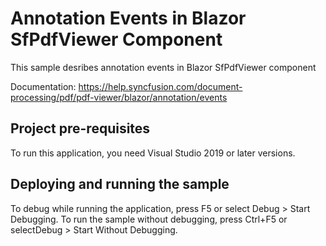 # Annotation Events in Blazor SfPdfViewer Component
This sample desribes annotation events in Blazor SfPdfViewer component

Documentation: https://help.syncfusion.com/document-processing/pdf/pdf-viewer/blazor/annotation/events

## Project pre-requisites
To run this application, you need Visual Studio 2019 or later versions.

## Deploying and running the sample
To debug while running the application, press F5 or select Debug > Start Debugging. To run the sample without debugging, press Ctrl+F5 or selectDebug > Start Without Debugging.